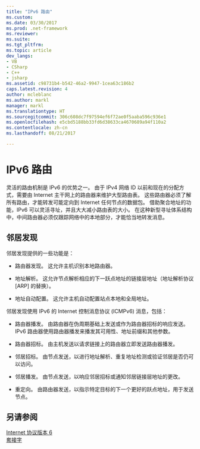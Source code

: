 ```yaml
---
title: "IPv6 路由"
ms.custom: 
ms.date: 03/30/2017
ms.prod: .net-framework
ms.reviewer: 
ms.suite: 
ms.tgt_pltfrm: 
ms.topic: article
dev_langs:
- VB
- CSharp
- C++
- jsharp
ms.assetid: c98731b4-b542-46a2-9947-1cea63c186b2
caps.latest.revision: 4
author: mcleblanc
ms.author: markl
manager: markl
ms.translationtype: HT
ms.sourcegitcommit: 306c608dc7f97594ef6f72ae0f5aaba596c936e1
ms.openlocfilehash: e5cbd5188bb33fd6d38633ca4670689a94f110a2
ms.contentlocale: zh-cn
ms.lasthandoff: 08/21/2017

---
```

# <a name="ipv6-routing"></a>IPv6 路由
灵活的路由机制是 IPv6 的优势之一。 由于 IPv4 网络 ID 以前和现在的分配方式，需要由 Internet 主干网上的路由器来维护大型路由表。 这些路由器必须了解所有路由，才能转发可能定向到 Internet 任何节点的数据包。 借助聚合地址的功能，IPv6 可以灵活寻址，并且大大减小路由表的大小。 在这种新型寻址体系结构中，中间路由器必须仅跟踪网络中的本地部分，才能恰当地转发消息。  
  
## <a name="neighbor-discovery"></a>邻居发现  
 邻居发现提供的一些功能是：  
  
-   路由器发现。 这允许主机识别本地路由器。  
  
-   地址解析。 这允许节点解析相应的下一跃点地址的链接层地址（地址解析协议 [ARP] 的替换）。  
  
-   地址自动配置。 这允许主机自动配置站点本地和全局地址。  
  
 邻居发现使用 IPv6 的 Internet 控制消息协议 (ICMPv6) 消息，包括：  
  
-   路由器播发。 由路由器在伪周期基础上发送或作为路由器招标的响应发送。 IPv6 路由器使用路由器播发来播发其可用性、地址前缀和其他参数。  
  
-   路由器招标。 由主机发送以请求链接上的路由器立即发送路由器播发。  
  
-   邻居招标。 由节点发送，以进行地址解析、重复地址检测或验证邻居是否仍可以访问。  
  
-   邻居播发。 由节点发送，以响应邻居招标或通知邻居链接层地址的更改。  
  
-   重定向。 由路由器发送，以指示特定目标的下一个更好的跃点地址，用于发送节点。  
  
## <a name="see-also"></a>另请参阅  
 [Internet 协议版本 6](../../../docs/framework/network-programming/internet-protocol-version-6.md)   
 [套接字](../../../docs/framework/network-programming/sockets.md)

